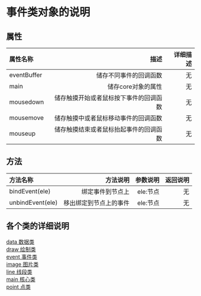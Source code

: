 # 事件类对象的说明

## 属性
|属性名称|描述|详细描述|
|:-|-:|-:|
|eventBuffer|储存不同事件的回调函数|无|
|main|储存core对象的属性|无|
|mousedown|储存触摸开始或者鼠标按下事件的回调函数|无|
|mousemove|储存触摸中或者鼠标移动事件的回调函数|无|
|mouseup|储存触摸结束或者鼠标抬起事件的回调函数|无|

## 方法
|方法名称|方法说明|参数说明|返回说明|
|:-|-:|-:|-:|
|bindEvent(ele)|绑定事件到节点上|ele:节点|无|
|unbindEvent(ele)|移出绑定到节点上的事件|ele:节点|无|


## 各个类的详细说明
[data 数据类](https://github.com/yinhui1129754/dzqm/blob/master/md/data.md)  
[draw 绘制类](https://github.com/yinhui1129754/dzqm/blob/master/md/draw.md)  
[event 事件类](https://github.com/yinhui1129754/dzqm/blob/master/md/event.md)  
[image 图片类](https://github.com/yinhui1129754/dzqm/blob/master/md/image.md)  
[line 线段类](https://github.com/yinhui1129754/dzqm/blob/master/md/line.md)  
[main 核心类](https://github.com/yinhui1129754/dzqm/blob/master/md/main.md)  
[point 点类](https://github.com/yinhui1129754/dzqm/blob/master/md/point.md)  